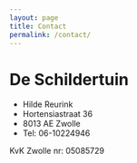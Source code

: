 ```yaml
---
layout: page
title: Contact
permalink: /contact/
---
```

De Schildertuin
===============
- Hilde Reurink
- Hortensiastraat 36
- 8013 AE Zwolle
- Tel: 06-10224946

KvK Zwolle nr: 05085729
